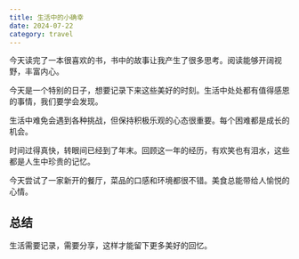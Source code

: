 ```yaml
---
title: 生活中的小确幸
date: 2024-07-22
category: travel
---
```


今天读完了一本很喜欢的书，书中的故事让我产生了很多思考。阅读能够开阔视野，丰富内心。

今天是一个特别的日子，想要记录下来这些美好的时刻。生活中处处都有值得感恩的事情，我们要学会发现。

生活中难免会遇到各种挑战，但保持积极乐观的心态很重要。每个困难都是成长的机会。

时间过得真快，转眼间已经到了年末。回顾这一年的经历，有欢笑也有泪水，这些都是人生中珍贵的记忆。

今天尝试了一家新开的餐厅，菜品的口感和环境都很不错。美食总能带给人愉悦的心情。

## 总结

生活需要记录，需要分享，这样才能留下更多美好的回忆。
